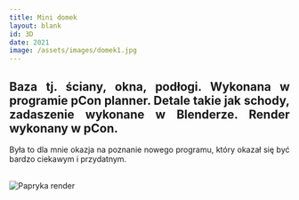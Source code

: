 ```yaml
---
title: Mini domek
layout: blank
id: 3D
date: 2021
image: /assets/images/domek1.jpg
---
```


<div style="text-align: justify"> 
<h2> 
Baza tj. ściany, okna, podłogi. Wykonana w programie pCon planner. 
Detale takie jak schody, zadaszenie wykonane w Blenderze. Render wykonany w pCon.
</h2>
Była to dla mnie okazja na poznanie nowego programu, który okazał się być bardzo ciekawym i przydatnym.
<br><br>
</div>

![Papryka render]({{site.url}}/assets/images/domek1.jpg)


